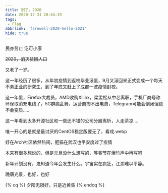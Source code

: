 ```yaml
---
title: 别了，2020
date: 2020-12-31 20:44:19
tags:
 - Flag
abbrlink: 'farewell-2020-hello-2021'
hide: true
---
```

民亦劳止 汔可小康
<!-- more -->

~~2020，消灭贫困人口~~

又老了一岁。

这一年经历了很多，从年初疫情到返校毕业滚蛋，9月又滚回来正式变成一个每天不务正业的研究生，到了年底又赶上了成都一波疫情封校。

这一年里，Firefox大裁员，AMD收购Xilinx，梁孟松从中芯离职，手机厂商号称环保取消充电线了，5G群魔乱舞，运营商掏不出电费，Telegram可能会倒闭但绝不会变质.....

这一年看到太多开源社区和一些还不错的公司分崩离析，人走茶凉....

唯一开心的是就是最讨厌的CentOS稳定版要无了，看戏.webp

好在Arch社区依然热闹，肥猫在武汉也平安度过了疫情

本来有很多想说的，但是元旦没什么想写的，等春节在爆竹声中再写吧

新年计划没有，鬼知道今年会发生什么。宇宙实在疯狂，江湖难以平静。

晚唐光景，也好，也好

{% cq %}
夕阳无限好，只是近黄昏
{% endcq %}